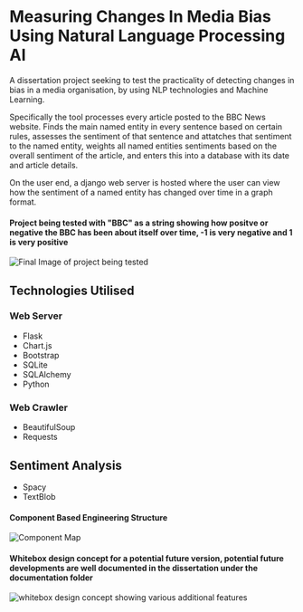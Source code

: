 # Measuring Changes In Media Bias Using Natural Language Processing AI
A dissertation project seeking to test the practicality of detecting changes in bias in a media organisation, by using NLP technologies and Machine Learning.

Specifically the tool processes every article posted to the BBC News website. Finds the main named entity in every sentence based on certain rules, assesses the sentiment of that sentence and attatches that sentiment to the named entity, weights all named entities sentiments based on the overall sentiment of the article, and enters this into a database with its date and article details. 

On the user end, a django web server is hosted where the user can view how the sentiment of a named entity has changed over time in a graph format. 

#### Project being tested with "BBC" as a string showing how positve or negative the BBC has been about itself over time, -1 is very negative and 1 is very positive
![Final Image of project being tested](https://raw.githubusercontent.com/Christoper-Edmunds/Measuring-Changes-In-Media-Bias-Using-Natural-Language-Processing-AI/main/Documentation/unknown.png)


## Technologies Utilised

### Web Server 
- Flask
- Chart.js
- Bootstrap
- SQLite
- SQLAlchemy
- Python

### Web Crawler
- BeautifulSoup
- Requests

## Sentiment Analysis 
- Spacy 
- TextBlob

#### Component Based Engineering Structure 
![Component Map](https://raw.githubusercontent.com/Christoper-Edmunds/Measuring-Changes-In-Media-Bias-Using-Natural-Language-Processing-AI/main/Documentation/ComponentBasedSoftwareEngineering.png)


#### Whitebox design concept for a potential future version, potential future developments are well documented in the dissertation under the documentation folder
![whitebox design concept showing various additional features](https://raw.githubusercontent.com/Christoper-Edmunds/Measuring-Changes-In-Media-Bias-Using-Natural-Language-Processing-AI/main/Documentation/Whitebox%20Annotated.png)

